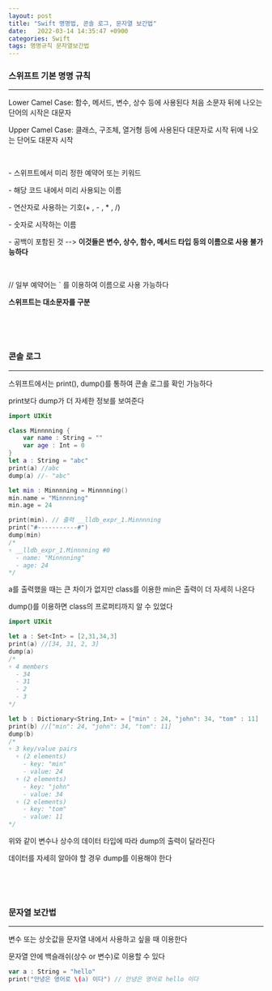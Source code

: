 ```yaml
---
layout: post
title: "Swift 명명법, 콘솔 로그, 문자열 보간법"
date:   2022-03-14 14:35:47 +0900
categories: Swift
tags: 명명규칙 문자열보간법
---
```


### **스위프트 기본 명명 규칙**

****

Lower Camel Case: 함수, 메서드, 변수, 상수 등에 사용된다 처음 소문자 뒤에 나오는 단어의 시작은 대문자

Upper Camel Case: 클래스, 구조체, 열거형 등에 사용된다 대문자로 시작 뒤에 나오는 단어도 대문자 시작

&nbsp;

\- 스위프트에서 미리 정한 예약어 또는 키워드

\- 해당 코드 내에서 미리 사용되는 이름

\- 연산자로 사용하는 기호(+ , - , * , /)

\- 숫자로 시작하는 이름

\- 공백이 포함된 것           --> **이것들은 변수, 상수, 함수, 메서드 타입 등의 이름으로 사용 불가능하다**

&nbsp;

// 일부 예약어는  ` 를 이용하여 이름으로 사용 가능하다

**스위프트는 대소문자를 구분**

&nbsp;

&nbsp;

### **콘솔 로그**

****

스위프트에서는 print(), dump()를 통하여 콘솔 로그를 확인 가능하다

print보다 dump가 더 자세한 정보를 보여준다



```swift
import UIKit

class Minnnning {
    var name : String = ""
    var age : Int = 0
}
let a : String = "abc"
print(a) //abc
dump(a) //- "abc"

let min : Minnnning = Minnnning()
min.name = "Minnnning"
min.age = 24

print(min). // 출력 __lldb_expr_1.Minnnning
print("#-----------#")
dump(min)
/*
▿ __lldb_expr_1.Minnnning #0
  - name: "Minnnning"
  - age: 24
*/

```



a를 출력했을 때는 큰 차이가 없지만 class를 이용한 min은 출력이 더 자세히 나온다

dump()를 이용하면 class의 프로퍼티까지 알 수 있었다



```swift
import UIKit

let a : Set<Int> = [2,31,34,3]
print(a) //[34, 31, 2, 3]
dump(a)
/*
▿ 4 members
  - 34
  - 31
  - 2
  - 3
*/

let b : Dictionary<String,Int> = ["min" : 24, "john": 34, "tom" : 11]
print(b) //["min": 24, "john": 34, "tom": 11]
dump(b)
/*
▿ 3 key/value pairs
  ▿ (2 elements)
    - key: "min"
    - value: 24
  ▿ (2 elements)
    - key: "john"
    - value: 34
  ▿ (2 elements)
    - key: "tom"
    - value: 11
*/
```



위와 같이 변수나 상수의 데이터 타입에 따라 dump의 출력이 달라진다

데이터를 자세히 알아야 할 경우 dump를 이용해야 한다

&nbsp;

&nbsp;

### **문자열 보간법**

****

변수 또는 상숫값을 문자열 내에서 사용하고 싶을 때 이용한다

문자열 안에 백슬래쉬(상수 or 변수)로 이용할 수 있다

```swift
var a : String = "hello"
print("안녕은 영어로 \(a) 이다") // 안녕은 영어로 hello 이다
```

